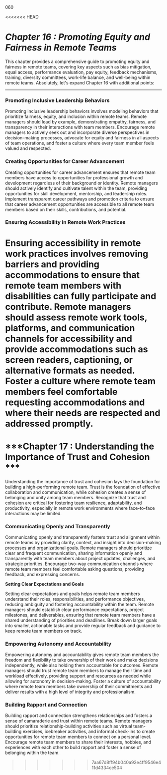 060

<<<<<<< HEAD


# ***Chapter 16 : Promoting Equity and Fairness in Remote Teams***


This chapter provides a comprehensive guide to promoting equity and fairness in remote teams, covering key aspects such as bias mitigation, equal access, performance evaluation, pay equity, feedback mechanisms, training, diversity committees, work-life balance, and well-being within remote teams.
Absolutely, let's expand Chapter 16 with additional points:

---

### **Promoting Inclusive Leadership Behaviors**

Promoting inclusive leadership behaviors involves modeling behaviors that prioritize fairness, equity, and inclusion within remote teams. Remote managers should lead by example, demonstrating empathy, fairness, and transparency in their interactions with team members. Encourage remote managers to actively seek out and incorporate diverse perspectives in decision-making processes, advocate for equity and fairness in all aspects of team operations, and foster a culture where every team member feels valued and respected.

### **Creating Opportunities for Career Advancement**

Creating opportunities for career advancement ensures that remote team members have access to opportunities for professional growth and development regardless of their background or identity. Remote managers should actively identify and cultivate talent within the team, providing opportunities for skill development, mentorship, and leadership roles. Implement transparent career pathways and promotion criteria to ensure that career advancement opportunities are accessible to all remote team members based on their skills, contributions, and potential.

### **Ensuring Accessibility in Remote Work Practices**

Ensuring accessibility in remote work practices involves removing barriers and providing accommodations to ensure that remote team members with disabilities can fully participate and contribute. Remote managers should assess remote work tools, platforms, and communication channels for accessibility and provide accommodations such as screen readers, captioning, or alternative formats as needed. Foster a culture where remote team members feel comfortable requesting accommodations and where their needs are respected and addressed promptly.
=======
# ***Chapter 17 : Understanding the Importance of Trust and Cohesion ***

Understanding the importance of trust and cohesion lays the foundation for building a high-performing remote team. Trust is the foundation of effective collaboration and communication, while cohesion creates a sense of belonging and unity among team members. Recognize that trust and cohesion are critical for fostering team resilience, adaptability, and productivity, especially in remote work environments where face-to-face interactions may be limited.

### **Communicating Openly and Transparently**

Communicating openly and transparently fosters trust and alignment within remote teams by providing clarity, context, and insight into decision-making processes and organizational goals. Remote managers should prioritize clear and frequent communication, sharing information openly and transparently with team members about project updates, challenges, and strategic priorities. Encourage two-way communication channels where remote team members feel comfortable asking questions, providing feedback, and expressing concerns.

**Setting Clear Expectations and Goals**

Setting clear expectations and goals helps remote team members understand their roles, responsibilities, and performance objectives, reducing ambiguity and fostering accountability within the team. Remote managers should establish clear performance expectations, project milestones, and deliverables, ensuring that remote team members have a shared understanding of priorities and deadlines. Break down larger goals into smaller, actionable tasks and provide regular feedback and guidance to keep remote team members on track.

### **Empowering Autonomy and Accountability**

Empowering autonomy and accountability gives remote team members the freedom and flexibility to take ownership of their work and make decisions independently, while also holding them accountable for outcomes. Remote managers should trust remote team members to manage their time and workload effectively, providing support and resources as needed while allowing for autonomy in decision-making. Foster a culture of accountability where remote team members take ownership of their commitments and deliver results with a high level of integrity and professionalism.

### **Building Rapport and Connection**

Building rapport and connection strengthens relationships and fosters a sense of camaraderie and trust within remote teams. Remote managers should prioritize relationship-building activities such as virtual team-building exercises, icebreaker activities, and informal check-ins to create opportunities for remote team members to connect on a personal level. Encourage remote team members to share their interests, hobbies, and experiences with each other to build rapport and foster a sense of belonging within the team.
>>>>>>> 7aa67d8ff94b040a92e4ff9546e411d4334ce504

